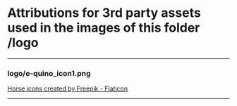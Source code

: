 # Attributions for 3rd party assets used in the images of this folder /logo

---

### logo/e-quino_icon1.png
<a href="https://www.flaticon.com/free-icons/horse" title="horse icons">Horse icons created by Freepik - Flaticon</a>

---
